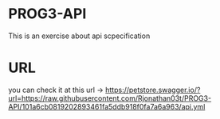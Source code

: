 # PROG3-API
This is an exercise about api scpecification

# URL
you can check it at this url -> https://petstore.swagger.io/?url=https://raw.githubusercontent.com/Rjonathan03t/PROG3-API/101a6cb0819202893461fa5ddb918f0fa7a6a963/api.yml
